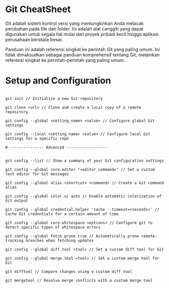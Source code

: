 # Git CheatSheet

Git adalah sistem kontrol versi yang memungkinkan Anda melacak perubahan pada file dan folder. Ini adalah alat canggih yang dapat digunakan untuk segala hal mulai dari proyek pribadi kecil hingga aplikasi perusahaan berskala besar.

Panduan ini adalah referensi singkat ke perintah Git yang paling umum. Ini tidak dimaksudkan sebagai panduan komprehensif tentang Git, melainkan referensi singkat ke perintah-perintah yang paling umum.

# Setup and Configuration

```

git init // Initialize a new Git repository

git clone <url> // Clone and create a local copy of a remote repository

git config --global <setting_name> <value> // Configure global Git settings

git config --local <setting_name> <value> // Configure local Git settings for a specific repo

# --------------- Advanced ------------------


git config --list // Show a summary of your Git configuration settings

git config --global core.editor "<editor_command>" // Set a custom text editor for Git messages

git config --global alias.<shortcut> <command> // Create a Git command alias

git config --global color.ui auto // Enable automatic colorization of Git output

git config --global credential.helper 'cache --timeout=<seconds>' // Cache Git credentials for a certain amount of time

git config --global core.whitespace <options> // Configure git to detect specific types of whitespace errors

git config --global fetch.prune true // Automatically prune remote-tracking branches when fetching updates

git config --global diff.tool <tool> // Set a custom diff tool for Git

git config --global merge.tool <tool> // Set a custom merge tool for Git

git difftool // Compare changes using a custom diff tool

git mergetool // Resolve merge conflicts with a custom merge tool
```
